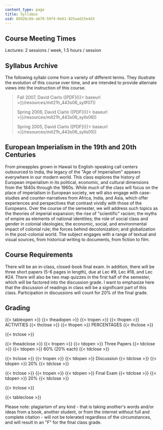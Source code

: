 ```yaml
---
content_type: page
title: Syllabus
uid: 8b92bc6b-ab70-59f4-0e61-025aad15e4d3
---
```


Course Meeting Times
--------------------

Lectures: 2 sessions / week, 1.5 hours / session

Syllabus Archive
----------------

The following syllabi come from a variety of different terms. They illustrate the evolution of this course over time, and are intended to provide alternate views into the instruction of this course.

> Fall 2007, David Ciarlo ([PDF]({{< baseurl >}}/resources/mit21h_443s06_syllf07))
> 
> Spring 2006, David Ciarlo ([PDF]({{< baseurl >}}/resources/mit21h_443s06_sylls06))
> 
> Spring 2005, David Ciarlo ([PDF]({{< baseurl >}}/resources/mit21h_443s06_sylls05))

European Imperialism in the 19th and 20th Centuries
---------------------------------------------------

From pineapples grown in Hawaii to English-speaking call centers outsourced to India, the legacy of the "Age of Imperialism" appears everywhere in our modern world. This class explores the history of European imperialism in its political, economic, and cultural dimensions from the 1840s through the 1960s. While much of the class will focus on the place of imperialism in European society, we will also engage with case-studies and counter-narratives from Africa, India, and Asia, which offer experiences and perspectives that contrast vividly with those of the Europeans. Over the course of the semester, we will address such topics as the theories of imperial expansion; the rise of "scientific" racism; the myths of empire as elements of national identities; the role of social class and gender in colonial ideologies; the economic, social, and environmental impact of colonial rule; the forces behind decolonization; and globalization in the post-colonial world. The subject engages with a range of textual and visual sources, from historical writing to documents, from fiction to film.

Course Requirements
-------------------

There will be an in-class, closed-book final exam. In addition, there will be three short papers (5-6 pages in length), due at Lec #9, Lec #18, and Lec #24. There will also be two map quizzes in the first half of the semester, which will be factored into the discussion grade. I want to emphasize here that the discussion of readings in class will be a significant part of this class. Participation in discussions will count for 20% of the final grade.

Grading
-------

{{< tableopen >}}
{{< theadopen >}}
{{< tropen >}}
{{< thopen >}}
ACTIVITIES
{{< thclose >}}
{{< thopen >}}
PERCENTAGES
{{< thclose >}}

{{< trclose >}}

{{< theadclose >}}
{{< tropen >}}
{{< tdopen >}}
Three Papers
{{< tdclose >}}
{{< tdopen >}}
60% (20% each)
{{< tdclose >}}

{{< trclose >}}
{{< tropen >}}
{{< tdopen >}}
Discussion
{{< tdclose >}}
{{< tdopen >}}
20%
{{< tdclose >}}

{{< trclose >}}
{{< tropen >}}
{{< tdopen >}}
Final Exam
{{< tdclose >}}
{{< tdopen >}}
20%
{{< tdclose >}}

{{< trclose >}}

{{< tableclose >}}

Please note: plagiarism of any kind - that is taking another's words and/or ideas from a book, another student, or from the internet without full and complete citation - will not be tolerated regardless of the circumstances, and will result in an "F" for the final class grade.